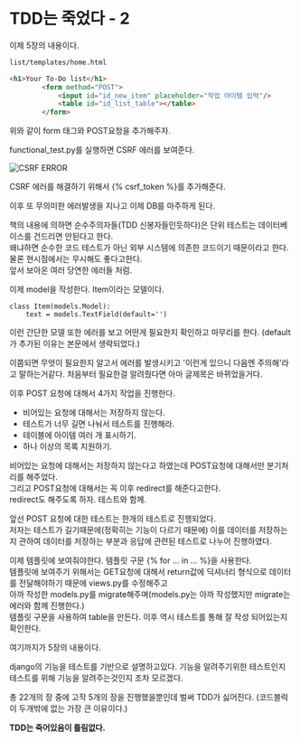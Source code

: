 # TDD는 죽었다 - 2

이제 5장의 내용이다.

```HTML
list/templates/home.html

<h1>Your To-Do list</h1>
        <form method="POST">
            <input id="id_new_item" placeholder="작업 아이템 입력"/>
            <table id="id_list_table"></table>
        </form>
```

위와 같이 form 태그와 POST요청을 추가해주자.

functional_test.py를 실행하면 CSRF 에러를 보여준다.

![CSRF ERROR](/img/csrf.png)

CSRF 에러를 해결하기 위해서 {% csrf_token %}를 추가해준다.

이후 또 무의미한 에러발생을 지나고 이제 DB를 마주하게 된다.

책의 내용에 의하면 순수주의자들(TDD 신봉자들인듯하다)은 단위 테스트는 데이터베이스를 건드리면 안된다고 한다.   
왜냐하면 순수한 코드 테스트가 아닌 외부 시스템에 의존한 코드이기 때문이라고 한다. 물론 현시점에서는 무시해도 좋다고한다.    
앞서 보아온 여러 당연한 에러들 처럼.

이제 model을 작성한다. Item이라는 모델이다.

```
class Item(models.Model):
	text = models.TextField(default='')
```

이런 간단한 모델 또한 에러를 보고 어떤게 필요한지 확인하고 마무리를 한다.   (default가 추가된 이유는 본문에서 생략되었다.)    

이쯤되면 무엇이 필요한지 알고서 에러를 발생시키고 '이런게 있으니 다음엔 주의해'라고 말하는거같다. 처음부터 필요한걸 알려줬다면 아마 글제목은 바뀌었을거다.

이후 POST 요청에 대해서 4가지 작업을 진행한다.
- 비어있는 요청에 대해서는 저장하지 않는다.
- 테스트가 너무 길면 나눠서 테스트를 진행해라.
- 테이블에 아이템 여러 개 표시하기.
- 하나 이상의 목록 지원하기.

비어있는 요청에 대해서는 저장하지 않는다고 하였는데 POST요청에 대해서만 분기처리를 해주었다.   
그리고 POST요청에 대해서는 꼭 이후 redirect를 해준다고한다.   
redirect도 해주도록 하자. 테스트와 함께.

앞선 POST 요청에 대한 테스트는 한개의 테스트로 진행되었다.   
저자는 테스트가 길기때문에(정확히는 기능이 다르기 때문에) 이를 데이터를 저장하는지 관하여 데이터를 저장하는 부분과 응답에 관련된 테스트로 나누어 진행하였다.

이제 템플릿에 보여줘야한다. 템플릿 구문 {% for ... in ... %}을 사용한다.  
템플릿에 보여주기 위해서는 GET요청에 대해서 return값에 딕셔너리 형식으로 데이터를 전달해야하기 때문에 views.py를 수정해주고   
아까 작성한 models.py를 migrate해주며(models.py는 아까 작성했지만 migrate는 에러와 함께 진행한다.)   
템플릿 구문을 사용하여 table을 만든다. 
이후 역시 테스트를 통해 잘 작성 되어있는지 확인한다. 

여기까지가 5장의 내용이다.

django의 기능을 테스트를 기반으로 설명하고있다. 기능을 알려주기위한 테스트인지 테스트를 위해 기능을 알려주는것인지 조차 모르겠다. 

총 22개의 장 중에 고작 5개의 장을 진행했을뿐인데 벌써 TDD가 싫어진다. (코드블럭이 두개밖에 없는 가장 큰 이유이다.) 

__TDD는 죽어있음이 틀림없다.__